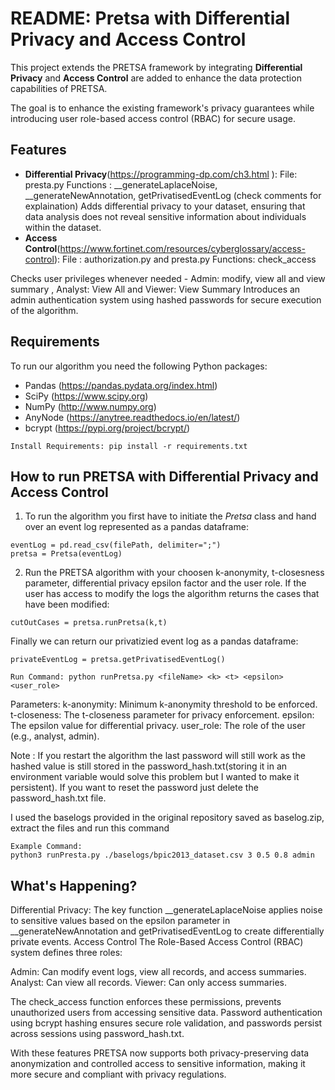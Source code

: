 # README: Pretsa with Differential Privacy and Access Control

This project extends the PRETSA framework by integrating **Differential Privacy** and **Access Control** are added to enhance the data protection capabilities of PRETSA. 

The goal is to enhance the existing framework's privacy guarantees while introducing user role-based access control (RBAC) for secure usage. 

## Features
- **Differential Privacy**(https://programming-dp.com/ch3.html ):
File: presta.py
Functions : __generateLaplaceNoise, __generateNewAnnotation, getPrivatisedEventLog (check comments for explaination)
Adds differential privacy to your dataset, ensuring that data analysis does not reveal sensitive information about individuals within the dataset.
- **Access Control**(https://www.fortinet.com/resources/cyberglossary/access-control): 
File : authorization.py and presta.py
Functions: check_access

Checks user privileges whenever needed - Admin: modify, view all and view summary , Analyst: View All and Viewer: View Summary
Introduces an admin authentication system using hashed passwords for secure execution of the algorithm.

## Requirements
To run our algorithm you need the following Python packages:
- Pandas (https://pandas.pydata.org/index.html)
- SciPy (https://www.scipy.org)
- NumPy (http://www.numpy.org)
- AnyNode (https://anytree.readthedocs.io/en/latest/)
- bcrypt (https://pypi.org/project/bcrypt/)

```
Install Requirements: pip install -r requirements.txt
```
## How to run PRETSA with Differential Privacy and Access Control ##

1. To run the algorithm you first have to initiate the *Pretsa* class and hand over an event log represented as a pandas dataframe:
```
eventLog = pd.read_csv(filePath, delimiter=";")
pretsa = Pretsa(eventLog)
```
2. Run the PRETSA algorithm with your choosen k-anonymity, t-closesness parameter, differential privacy epsilon factor and the user role. If the user has access to modify the logs the algorithm returns the cases that have been modified: 
```
cutOutCases = pretsa.runPretsa(k,t)
```
Finally we can return our privatizied event log as a pandas dataframe:
```
privateEventLog = pretsa.getPrivatisedEventLog()
```

```
Run Command: python runPretsa.py <fileName> <k> <t> <epsilon> <user_role>
```
Parameters:
k-anonymity: Minimum k-anonymity threshold to be enforced.
t-closeness: The t-closeness parameter for privacy enforcement.
epsilon: The epsilon value for differential privacy.
user_role: The role of the user (e.g., analyst, admin).

Note : If you restart the algorithm the last password will still work as the hashed value is still stored in the password_hash.txt(storing it in an environment variable would solve this problem but I wanted to make it persistent). If you want to reset the password just delete the password_hash.txt file.

I used the baselogs provided in the original repository saved as baselog.zip, extract the files and run this command
```
Example Command:
python3 runPresta.py ./baselogs/bpic2013_dataset.csv 3 0.5 0.8 admin
```

## What's Happening? ##

Differential Privacy: 
The key function __generateLaplaceNoise applies noise to sensitive values based on the epsilon parameter in __generateNewAnnotation and getPrivatisedEventLog to create differentially private events.
Access Control
The Role-Based Access Control (RBAC) system defines three roles:

Admin: Can modify event logs, view all records, and access summaries.
Analyst: Can view all records.
Viewer: Can only access summaries.

The check_access function enforces these permissions, prevents unauthorized users from accessing sensitive data. Password authentication using bcrypt hashing ensures secure role validation, and passwords persist across sessions using password_hash.txt.

With these features PRETSA now supports both privacy-preserving data anonymization and controlled access to sensitive information, making it more secure and compliant with privacy regulations.